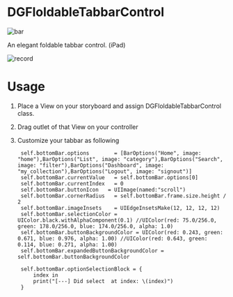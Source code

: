# DGFloldableTabbarControl
![bar](https://user-images.githubusercontent.com/12591229/30094395-d8aadb7a-92eb-11e7-8e19-e3c90c17a3c7.png)

An elegant foldable tabbar control. (iPad)


![record](https://user-images.githubusercontent.com/12591229/30094896-d494a3a6-92ee-11e7-9e46-7da82fd5c60c.gif)


# Usage

1. Place a View on your storyboard and assign DGFloldableTabbarControl class.
2. Drag outlet of that View on your controller 
2. Customize your tabbar as following 

        self.bottomBar.options        = [BarOptions("Home", image: "home"),BarOptions("List", image: "category"),BarOptions("Search", image: "filter"),BarOptions("Dashboard", image: "my_collection"),BarOptions("Logout", image: "signout")]
        self.bottomBar.currentValue   = self.bottomBar.options[0]
        self.bottomBar.currentIndex   = 0
        self.bottomBar.buttonIcon   = UIImage(named:"scroll")
        self.bottomBar.cornerRadius   = self.bottomBar.frame.size.height / 2
        self.bottomBar.imageInsets    = UIEdgeInsetsMake(12, 12, 12, 12)
        self.bottomBar.selectionColor = UIColor.black.withAlphaComponent(0.1) //UIColor(red: 75.0/256.0, green: 178.0/256.0, blue: 174.0/256.0, alpha: 1.0)
        self.bottomBar.buttonBackgroundColor = UIColor(red: 0.243, green: 0.671, blue: 0.976, alpha: 1.00) //UIColor(red: 0.643, green: 0.114, blue: 0.271, alpha: 1.00)
        self.bottomBar.expandedButtonBackgroundColor = self.bottomBar.buttonBackgroundColor
        
        self.bottomBar.optionSelectionBlock = {
            index in
            print("[---] Did select  at index: \(index)")
        }
